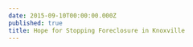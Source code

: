 ```yaml
---
date: 2015-09-10T00:00:00.000Z
published: true
title: Hope for Stopping Foreclosure in Knoxville
---
```

